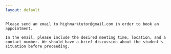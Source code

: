 ```yaml
---
layout: default
---
```

    Please send an email to highmarktutor@gmail.com in order to book an appointment.
    
    In the email, please include the desired meeting time, location, and a contact number. We should have a brief discussion about the student's situation before proceeding.
